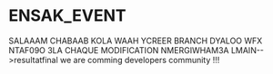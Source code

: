 # ENSAK_EVENT
SALAAAM CHABAAB KOLA WAAH YCREER BRANCH DYALOO WFX NTAF09O 3LA CHAQUE MODIFICATION NMERGIWHAM3A LMAIN-->resultatfinal
we are comming developers community !!!
